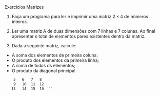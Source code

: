 Exercícios Matrizes

1)	Faça um programa para ler e imprimir uma matriz 2 × 4 de números inteiros.

2)	Ler uma matriz A de duas dimensões com 7 linhas e 7 colunas. Ao final apresentar o total de elementos pares existentes dentro da matriz.

3)	Dada a seguinte matriz, calcule:
- A soma dos elementos de primeira coluna;
- O produto dos elementos da primeira linha;
- A soma de todos os elementos;
- O produto da diagonal principal.
``` 1	2	3	4
    5	6	7	8
    9	10	11	12
   13	14	15	16 ```
